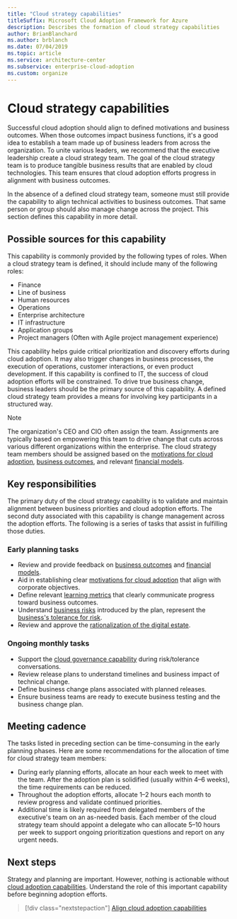 ```yaml
---
title: "Cloud strategy capabilities" 
titleSuffix: Microsoft Cloud Adoption Framework for Azure
description: Describes the formation of cloud strategy capabilities
author: BrianBlanchard
ms.author: brblanch
ms.date: 07/04/2019
ms.topic: article
ms.service: architecture-center
ms.subservice: enterprise-cloud-adoption
ms.custom: organize
---
```


# Cloud strategy capabilities

Successful cloud adoption should align to defined motivations and business outcomes. When those outcomes impact business functions, it's a good idea to establish a team made up of business leaders from across the organization. To unite various leaders, we recommend that the executive leadership create a cloud strategy team. The goal of the cloud strategy team is to produce tangible business results that are enabled by cloud technologies. This team ensures that cloud adoption efforts progress in alignment with business outcomes.

In the absence of a defined cloud strategy team, someone must still provide the capability to align technical activities to business outcomes. That same person or group should also manage change across the project. This section defines this capability in more detail.

## Possible sources for this capability

This capability is commonly provided by the following types of roles. When a cloud strategy team is defined, it should include many of the following roles:

- Finance
- Line of business
- Human resources
- Operations
- Enterprise architecture
- IT infrastructure
- Application groups
- Project managers (Often with Agile project management experience)

This capability helps guide critical prioritization and discovery efforts during cloud adoption. It may also trigger changes in business processes, the execution of operations, customer interactions, or even product development. If this capability is confined to IT, the success of cloud adoption efforts will be constrained. To drive true business change, business leaders should be the primary source of this capability. A defined cloud strategy team provides a means for involving key participants in a structured way.

> [!NOTE]
> The organization's CEO and CIO often assign the team. Assignments are typically based on empowering this team to drive change that cuts across various different organizations within the enterprise. The cloud strategy team members should be assigned based on the [motivations for cloud adoption](../business-strategy/motivations-why-are-we-moving-to-the-cloud.md), [business outcomes](../business-strategy/business-outcomes/index.md), and relevant [financial models](../business-strategy/financial-models.md).

## Key responsibilities

The primary duty of the cloud strategy capability is to validate and maintain alignment between business priorities and cloud adoption efforts. The second duty associated with this capability is change management across the adoption efforts. The following is a series of tasks that assist in fulfilling those duties.

### Early planning tasks

- Review and provide feedback on [business outcomes](../business-strategy/business-outcomes/index.md) and [financial models](../business-strategy/financial-models.md).
- Aid in establishing clear [motivations for cloud adoption](../business-strategy/motivations-why-are-we-moving-to-the-cloud.md) that align with corporate objectives.
- Define relevant [learning metrics](../business-strategy/learning-metrics.md) that clearly communicate progress toward business outcomes.
- Understand [business risks](../governance/policy-compliance/risk-tolerance.md) introduced by the plan, represent the [business's tolerance for risk](../governance/policy-compliance/risk-tolerance.md).
- Review and approve the [rationalization of the digital estate](../digital-estate/rationalize.md).

### Ongoing monthly tasks

- Support the [cloud governance capability](./cloud-governance.md) during risk/tolerance conversations.
- Review release plans to understand timelines and business impact of technical change.
- Define business change plans associated with planned releases.
- Ensure business teams are ready to execute business testing and the business change plan.

## Meeting cadence

The tasks listed in preceding section can be time-consuming in the early planning phases. Here are some recommendations for the allocation of time for cloud strategy team members:

- During early planning efforts, allocate an hour each week to meet with the team. After the adoption plan is solidified (usually within 4&ndash;6 weeks), the time requirements can be reduced.
- Throughout the adoption efforts, allocate 1&ndash;2 hours each month to review progress and validate continued priorities.
- Additional time is likely required from delegated members of the executive's team on an as-needed basis. Each member of the cloud strategy team should appoint a delegate who can allocate 5&ndash;10 hours per week to support ongoing prioritization questions and report on any urgent needs.

## Next steps

Strategy and planning are important. However, nothing is actionable without [cloud adoption capabilities](./cloud-adoption.md). Understand the role of this important capability before beginning adoption efforts.

> [!div class="nextstepaction"]
> [Align cloud adoption capabilities](./cloud-adoption.md)
